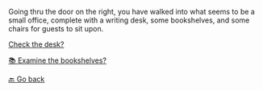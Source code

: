 Going thru the door on the right, you have walked into what seems to be a small office, complete with a writing desk, some bookshelves, and some chairs for guests to sit upon.

[Check the desk?](3-CA.md)

[📚 Examine the bookshelves?](3-CB.md)

[🔙 Go back](2.md)
